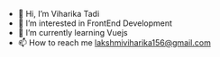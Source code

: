 - 👋 Hi, I’m Viharika Tadi
- 👀 I’m interested in FrontEnd Development
- 🌱 I’m currently learning Vuejs
- 📫 How to reach me lakshmiviharika156@gmail.com

<!---
viharika-vihari/viharika-vihari is a ✨ special ✨ repository because its `README.md` (this file) appears on your GitHub profile.
You can click the Preview link to take a look at your changes.
--->
